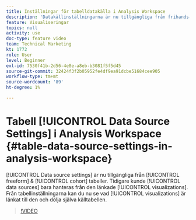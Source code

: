 ```yaml
---
title: Inställningar för tabelldatakälla i Analysis Workspace
description: 'Datakällinställningarna är nu tillgängliga från frihands- och kohorttabeller. Tidigare kunde datakällor bara hanteras från de länkade visualiseringarna. Från tabellinställningarna kan du nu se vilka visualiseringar som är länkade till den och dölja själva källtabellen. '
feature: Visualiseringar
topics: null
activity: use
doc-type: feature video
team: Technical Marketing
kt: 1772
role: User
level: Beginner
exl-id: 7530f41b-2d56-4e8e-a8eb-b3081f5f5d45
source-git-commit: 32424f3f2b05952fe4df9ea91dcbe51684cee905
workflow-type: tm+mt
source-wordcount: '89'
ht-degree: 1%

---
```


# Tabell [!UICONTROL Data Source Settings] i Analysis Workspace {#table-data-source-settings-in-analysis-workspace}

[!UICONTROL Data source settings] är nu tillgängliga från  [!UICONTROL freeform] &amp;  [!UICONTROL cohort] tabeller. Tidigare kunde [!UICONTROL data sources] bara hanteras från den länkade [!UICONTROL visualizations]. Från tabellinställningarna kan du nu se vad [!UICONTROL visualizations] är länkat till den och dölja själva källtabellen.

>[!VIDEO](https://video.tv.adobe.com/v/23558/?quality=12)
